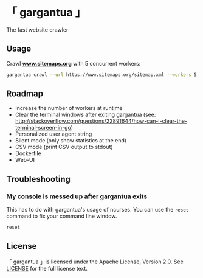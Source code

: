 # 「 gargantua 」

The fast website crawler

## Usage

Crawl **www.sitemaps.org** with 5 concurrent workers:

```bash
gargantua crawl --url https://www.sitemaps.org/sitemap.xml --workers 5
```

## Roadmap

- Increase the number of workers at runtime
- Clear the terminal windows after exiting gargantua (see: http://stackoverflow.com/questions/22891644/how-can-i-clear-the-terminal-screen-in-go)
- Personalized user agent string
- Silent mode (only show statistics at the end)
- CSV mode (print CSV output to stdout)
- Dockerfile
- Web-UI

## Troubleshooting

### My console is messed up after gargantua exits

This has to do with gargantua's usage of ncurses. You can use the `reset` command to fix your command line window.

```bash
reset
```

## License

「 gargantua 」is licensed under the Apache License, Version 2.0. See [LICENSE](LICENSE) for the full license text.
